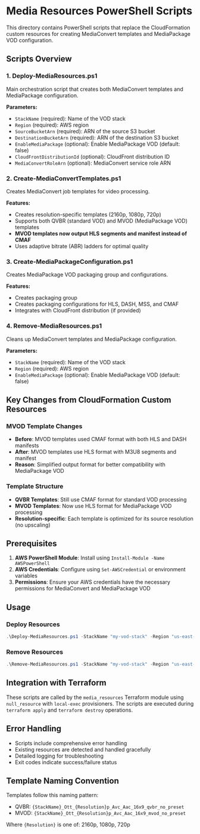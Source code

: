 # Media Resources PowerShell Scripts

This directory contains PowerShell scripts that replace the CloudFormation custom resources for creating MediaConvert templates and MediaPackage VOD configuration.

## Scripts Overview

### 1. Deploy-MediaResources.ps1
Main orchestration script that creates both MediaConvert templates and MediaPackage configuration.

**Parameters:**
- `StackName` (required): Name of the VOD stack
- `Region` (required): AWS region
- `SourceBucketArn` (required): ARN of the source S3 bucket
- `DestinationBucketArn` (required): ARN of the destination S3 bucket
- `EnableMediaPackage` (optional): Enable MediaPackage VOD (default: false)
- `CloudFrontDistributionId` (optional): CloudFront distribution ID
- `MediaConvertRoleArn` (optional): MediaConvert service role ARN

### 2. Create-MediaConvertTemplates.ps1
Creates MediaConvert job templates for video processing.

**Features:**
- Creates resolution-specific templates (2160p, 1080p, 720p)
- Supports both QVBR (standard VOD) and MVOD (MediaPackage VOD) templates
- **MVOD templates now output HLS segments and manifest instead of CMAF**
- Uses adaptive bitrate (ABR) ladders for optimal quality

### 3. Create-MediaPackageConfiguration.ps1
Creates MediaPackage VOD packaging group and configurations.

**Features:**
- Creates packaging group
- Creates packaging configurations for HLS, DASH, MSS, and CMAF
- Integrates with CloudFront distribution (if provided)

### 4. Remove-MediaResources.ps1
Cleans up MediaConvert templates and MediaPackage configuration.

**Parameters:**
- `StackName` (required): Name of the VOD stack
- `Region` (required): AWS region
- `EnableMediaPackage` (optional): Enable MediaPackage VOD (default: false)

## Key Changes from CloudFormation Custom Resources

### MVOD Template Changes
- **Before**: MVOD templates used CMAF format with both HLS and DASH manifests
- **After**: MVOD templates use HLS format with M3U8 segments and manifest
- **Reason**: Simplified output format for better compatibility with MediaPackage VOD

### Template Structure
- **QVBR Templates**: Still use CMAF format for standard VOD processing
- **MVOD Templates**: Now use HLS format for MediaPackage VOD processing
- **Resolution-specific**: Each template is optimized for its source resolution (no upscaling)

## Prerequisites

1. **AWS PowerShell Module**: Install using `Install-Module -Name AWSPowerShell`
2. **AWS Credentials**: Configure using `Set-AWSCredential` or environment variables
3. **Permissions**: Ensure your AWS credentials have the necessary permissions for MediaConvert and MediaPackage VOD

## Usage

### Deploy Resources
```powershell
.\Deploy-MediaResources.ps1 -StackName "my-vod-stack" -Region "us-east-1" -SourceBucketArn "arn:aws:s3:::my-source-bucket" -DestinationBucketArn "arn:aws:s3:::my-destination-bucket" -EnableMediaPackage:$true
```

### Remove Resources
```powershell
.\Remove-MediaResources.ps1 -StackName "my-vod-stack" -Region "us-east-1" -EnableMediaPackage:$true
```

## Integration with Terraform

These scripts are called by the `media_resources` Terraform module using `null_resource` with `local-exec` provisioners. The scripts are executed during `terraform apply` and `terraform destroy` operations.

## Error Handling

- Scripts include comprehensive error handling
- Existing resources are detected and handled gracefully
- Detailed logging for troubleshooting
- Exit codes indicate success/failure status

## Template Naming Convention

Templates follow this naming pattern:
- QVBR: `{StackName}_Ott_{Resolution}p_Avc_Aac_16x9_qvbr_no_preset`
- MVOD: `{StackName}_Ott_{Resolution}p_Avc_Aac_16x9_mvod_no_preset`

Where `{Resolution}` is one of: 2160p, 1080p, 720p
